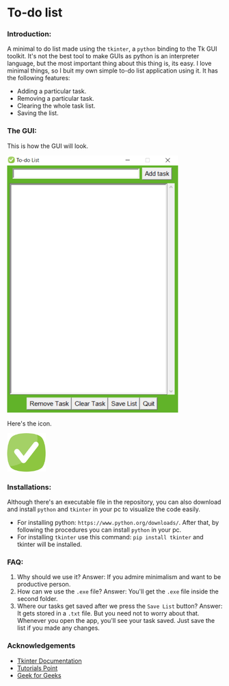 # To-do list

### Introduction:
A minimal to do list made using the `tkinter`, a `python` binding to the Tk GUI toolkit. It's not the best tool to make GUIs as python is an interpreter language, but the most important
thing about this thing is, its easy. I love minimal things, so I buit my own simple to-do list application using it. It has the following features:
- Adding a particular task.
- Removing a particular task.
- Clearing the whole task list.
- Saving the list.

### The GUI:
This is how the GUI will look.

<img src="https://github.com/nabq5272B/Minimal-Todo-List-Application/blob/main/gui.PNG" width="400" height="600">

Here's the icon.

<img src="https://github.com/nabq5272B/Minimal-Todo-List-Application/blob/main/giticon.png" width="90" height="90">

### Installations:
Although there's an executable file in the repository, you can also download and install `python` and `tkinter` in your pc to visualize the code easily.
- For installing python: `https://www.python.org/downloads/`. After that, by following the procedures you can install `python` in your pc.
- For installing `tkinter` use this command: ```pip install tkinter``` and tkinter will be installed.

### FAQ:
1. Why should we use it?
Answer: If you admire minimalism and want to be productive person.
2. How can we use the `.exe` file?
Answer: You'll get the `.exe` file inside the second folder.
3. Where our tasks get saved after we press the `Save List` button?
Answer: It gets stored in a `.txt` file. But you need not to worry about that. Whenever you open the app, you'll see your task saved. Just save the list if you made any changes.

### Acknowledgements

 - [Tkinter Documentation](https://docs.python.org/3/library/tk.html)
 - [Tutorials Point](https://www.tutorialspoint.com/python/python_gui_programming.htm)
 - [Geek for Geeks](https://www.geeksforgeeks.org/python-tkinter-tutorial/)
